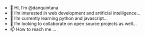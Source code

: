 - 👋 Hi, I’m @danquintana
- 👀 I’m interested in web development and artificial intelligence...
- 🌱 I’m currently learning python and javascript...
- 💞️ I’m looking to collaborate on open source projects as well...
- 📫 How to reach me ...

<!---
danquintana/danquintana is a ✨ special ✨ repository because its `README.md` (this file) appears on your GitHub profile.
You can click the Preview link to take a look at your changes.
--->
